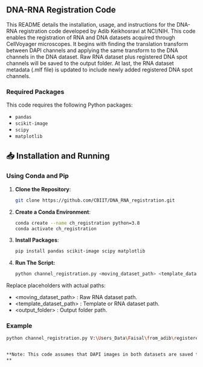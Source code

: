 ## DNA-RNA Registration Code

This README details the installation, usage, and instructions for the DNA-RNA registration code developed by Adib Keikhosravi at NCI/NIH. This code enables the registration of RNA and DNA datasets acquired through CellVoyager microscopes. It begins with finding the translation transform between DAPI channels and applying the same transform to the DNA channels in the DNA dataset. Raw RNA dataset plus registered DNA spot channels will be saved to the output folder. At last, the RNA dataset metadata (.mlf file) is updated to include newly added registered DNA spot channels.

### Required Packages

This code requires the following Python packages:

- `pandas`
- `scikit-image`
- `scipy`
- `matplotlib`


## 📥 Installation and Running

### Using Conda and Pip

1. **Clone the Repository**:
   ```bash
   git clone https://github.com/CBIIT/DNA_RNA_registration.git

3. **Create a Conda Environment**:
   ```bash
   conda create --name ch_registration python=3.8
   conda activate ch_registration
   
4. **Install Packages**:
   ```bash
   pip install pandas scikit-image scipy matplotlib

5. **Run The Script:**
   ```bash
   python channel_registration.py <moving_dataset_path> <template_dataset_path> <output_folder>

Replace placeholders with actual paths:
- <moving_dataset_path> : Raw RNA dataset path.
- <template_dataset_path> : Template or RNA dataset path.
- <output_folder> : Output folder path.

### Example

```bash
python channel_registration.py V:\Users_Data\Faisal\from_adib\registered_datasets\new_test\raw\230225-EXP020623-Plate1A-2nd_20230225_175023\AssayPlate_PerkinElmer_CellCarrier-384 V:\Users_Data\Faisal\from_adib\registered_datasets\new_test\raw\230211-EXP020623-Plate1A-1st_20230211_202736\AssayPlate_PerkinElmer_CellCarrier-384 V:\Users_Data\Faisal\from_adib\registered_datasets\new_test\output


**Note: This code assumes that DAPI images in both datasets are saved to channel 1, RNA saved as channel 4, and DNA spots as channels 2 and 3. So, please follow this routine for your imaging.
**


